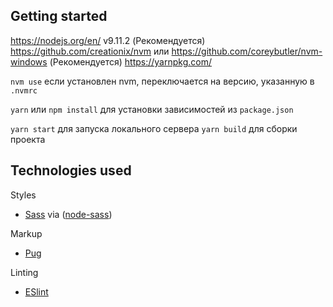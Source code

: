 ## Getting started

https://nodejs.org/en/ v9.11.2
(Рекомендуется) https://github.com/creationix/nvm или https://github.com/coreybutler/nvm-windows
(Рекомендуется) https://yarnpkg.com/

`nvm use` если установлен nvm, переключается на версию, указанную в `.nvmrc`

`yarn` или `npm install` для установки зависимостей из `package.json`

`yarn start` для запуска локального сервера
`yarn build` для сборки проекта

## Technologies used

Styles
- [Sass](http://sass-lang.com/) via ([node-sass](https://github.com/sass/node-sass))

Markup
- [Pug](http://pugjs.org/)

Linting
- [ESlint](http://eslint.org/)

